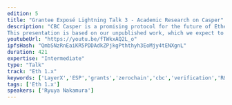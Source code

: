 ```yaml
---
edition: 5
title: "Grantee Exposé Lightning Talk 3 - Academic Research on Casper"
description: "CBC Casper is a promising protocol for the future of Ethereum. However, the research of CBC Casper is still in progress, even about its fundamentals. For example, Casper has been criticized for the lack of liveness proof for a long time. Therefore, we first introduce our liveness proof. Then, we analyze CBC Casper in both its performance & incentive to persuade the audience why CBC Casper matters. 
This presentation is based on our unpublished work, which we expect to publish by the time of DEVCON5. The more detailed agenda is: (1) Liveness: We first introduce our liveness proof, which is applicable to each family of CBC Casper. (2) Performance analysis:  We compare CBC Casper with other existing protocols about  TPS and latency, both of which are important performance measures of consensus protocols, showing the advantages of CBC Casper. (3) Incentive analysis: CBC Casper is designed to satisfy economic properties desired for a public ledger. In particular, the notable feature of CBC Casper is \"subjective finality\", where validators can pick up their own fault threshold. We discuss how this feature affects cartel resistance."
youtubeUrl: "https://youtu.be/fTWkxAQ2L_o"
ipfsHash: "QmbSNzRnEaiKR5PDDAdkZPjkgPththyh3EoMjy4tENXgnL"
duration: 421
expertise: "Intermediate"
type: "Talk"
track: "Eth 1.x"
keywords: ['LayerX','ESP','grants','zerochain','cbc','verification','R&D','Japan','technical']
tags: ['Eth 1.x']
speakers: ['Ryuya Nakamura']
---
```

